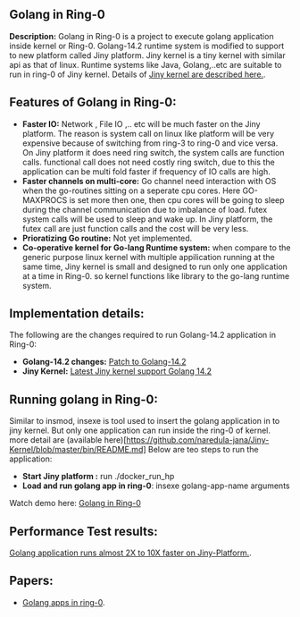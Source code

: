 ## Golang in Ring-0


**Description:** Golang in Ring-0 is a project to execute golang application inside kernel or Ring-0.   Golang-14.2 runtime system is modified to support to new platform called Jiny platform. Jiny kernel is a tiny kernel with similar api as that of linux.  Runtime systems like Java, Golang,..etc are suitable to run in ring-0 of Jiny kernel. Details of [Jiny kernel are described here.](https://github.com/naredula-jana/Jiny-Kernel). 



## Features of Golang in Ring-0:

- **Faster IO:**  Network , File IO ,.. etc will be much faster on the Jiny platform. The reason is system call on linux like platform will be very expensive because of switching from ring-3 to ring-0 and vice versa. On Jiny platform it does need ring switch, the system calls are function calls. functional call does not need costly ring switch, due to this the application can be multi fold faster if frequency of IO calls are high.
- **Faster channels on multi-core:** Go channel need interaction with OS when the go-routines sitting on a seperate cpu cores. Here GO-MAXPROCS is set more then one, then cpu cores will be going to sleep during the channel communication due to imbalance of load. futex system calls will be used to sleep and wake up. In Jiny platform, the futex call are just function calls and the cost will be very less.
- **Prioratizing Go routine:** Not yet implemented.
- **Co-operative kernel for Go-lang Runtime system:** when compare to the generic purpose linux kernel with multiple appilication running at the same time, Jiny kernel is small and designed to run only one application at a time in Ring-0. so kernel functions like library to the go-lang runtime system.

## Implementation details:
The following are the changes required to run Golang-14.2 application in Ring-0:

- **Golang-14.2 changes:** [Patch to Golang-14.2](https://github.com/naredula-jana/Golang-Ring0/commit/f28f33636e253a59792495bc17727466ef819cf9)
- **Jiny Kernel:** [Latest Jiny kernel support Golang 14.2](https://github.com/naredula-jana/Jiny-Kernel) 

## Running golang in Ring-0:
Similar to insmod, insexe is tool used to insert the golang application in to jiny kernel. But only one application can run inside the ring-0 of kernel. more detail are (available here)[https://github.com/naredula-jana/Jiny-Kernel/blob/master/bin/README.md] 
Below are teo steps to run the application:
- **Start Jiny platform :** run ./docker_run_hp 
- **Load and run golang app in ring-0**: insexe golang-app-name arguments

Watch demo here: [Golang in  Ring-0](https://www.youtube.com/watch?v=ygGAUJeTv0w)

## Performance Test results:

[Golang application runs almost 2X to 10X faster on Jiny-Platform.](https://github.com/naredula-jana/Jiny-Kernel/master/doc/benchmarks.md).   



## Papers:
 -   [Golang apps in ring-0](../master/doc/GolangAppInRing0.pdf).
 
